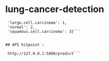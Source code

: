 # lung-cancer-detection

```{'adenocarcinoma': 0,
 'large.cell.carcinoma': 1,
 'normal': 2,
 'squamous.cell.carcinoma': 3}```
 

## API hitpoint :
 
 http://127.0.0.1:5000/predict```
 
